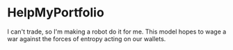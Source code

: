 # HelpMyPortfolio
I can't trade, so I'm making a robot do it for me. This model hopes to wage a war against the forces of entropy acting on our wallets.
